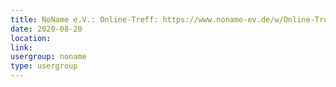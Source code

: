 ```yaml
---
title: NoName e.V.: Online-Treff: https://www.noname-ev.de/w/Online-Treff
date: 2020-08-20
location: 
link: 
usergroup: noname
type: usergroup
---
```

